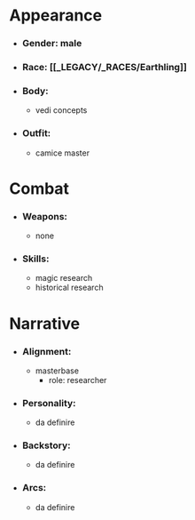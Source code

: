 # Appearance

- ### Gender: male
- ### Race: [[_LEGACY/_RACES/Earthling]]
- ### Body:
	- vedi concepts
- ### Outfit:
	- camice master

# Combat

- ### Weapons:
	- none

- ### Skills:
	- magic research
	- historical research

# Narrative

- ### Alignment:
	- masterbase
		- role: researcher
- ### Personality:
	- da definire
- ### Backstory:
	- da definire
- ### Arcs:
	- da definire